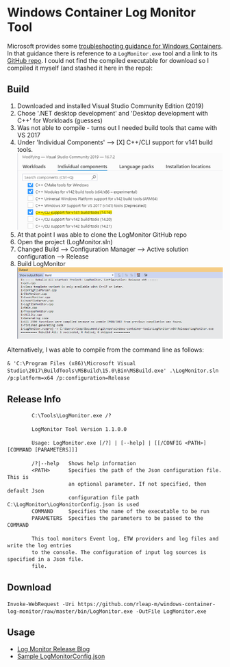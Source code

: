 # Windows Container Log Monitor Tool

Microsoft provides some [troubleshooting guidance for Windows Containers](https://docs.microsoft.com/en-us/virtualization/windowscontainers/troubleshooting).  In that guidance there is reference to a ```LogMonitor.exe``` tool and a link to its [GitHub repo](https://github.com/microsoft/windows-container-tools/tree/master/LogMonitor).  I could not find the compiled executable for download so I compiled it myself (and stashed it here in the repo):

## Build
1. Downloaded and installed Visual Studio Community Edition (2019)
1. Chose '.NET desktop development' and 'Desktop development with C++' for Workloads (guesses)
1. Was not able to compile - turns out I needed build tools that came with VS 2017
1. Under 'Individual Components' --> [X] C++/CLI support for v141 build tools. ![Visual Studio 2017 Build Tools - needed to Compile](./images/vs2017-build-tools.png)
1. At that point I was able to clone the LogMonitor GitHub repo
1. Open the project (LogMonitor.sln)
1. Changed Build --> Configuration Manager --> Active solution configuration --> Release
1. Build LogMonitor ![Visual Studio 2017 Build Tools - needed to Compile](./images/log-monitor-build-output.png)

Alternatively, I was able to compile from the command line as follows:

```& 'C:\Program Files (x86)\Microsoft Visual Studio\2017\BuildTools\MSBuild\15.0\Bin\MSBuild.exe' .\LogMonitor.sln /p:platform=x64 /p:configuration=Release```

## Release Info
```
        C:\Tools\LogMonitor.exe /?

        LogMonitor Tool Version 1.1.0.0

        Usage: LogMonitor.exe [/?] | [--help] | [[/CONFIG <PATH>][COMMAND [PARAMETERS]]]

        /?|--help   Shows help information
        <PATH>      Specifies the path of the Json configuration file. This is
                    an optional parameter. If not specified, then default Json
                    configuration file path C:\LogMonitor\LogMonitorConfig.json is used
        COMMAND     Specifies the name of the executable to be run
        PARAMETERS  Specifies the parameters to be passed to the COMMAND

        This tool monitors Event log, ETW providers and log files and write the log entries
        to the console. The configuration of input log sources is specified in a Json file.
        file.
```
## Download

```Invoke-WebRequest -Uri https://github.com/rleap-m/windows-container-log-monitor/raw/master/bin/LogMonitor.exe -OutFile LogMonitor.exe```

## Usage

- [Log Monitor Release Blog](https://techcommunity.microsoft.com/t5/containers/windows-containers-log-monitor-opensource-release/ba-p/973947)
- [Sample LogMonitorConfig.json](https://github.com/microsoft/windows-container-tools/blob/master/LogMonitor/src/LogMonitor/sample-config-files/IIS/LogMonitorConfig.json)